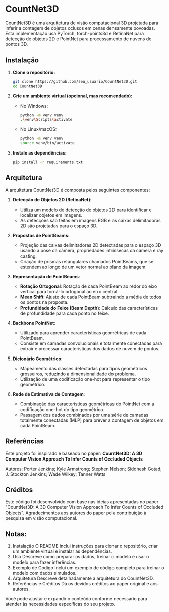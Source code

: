 
# CountNet3D

CountNet3D é uma arquitetura de visão computacional 3D projetada para inferir a contagem de objetos oclusos em cenas densamente povoadas. Esta implementação usa PyTorch, torch-points3d e RetinaNet para detecção de objetos 2D e PointNet para processamento de nuvens de pontos 3D.

## Instalação

1. **Clone o repositório:**

   ```bash
   git clone https://github.com/seu_usuario/CountNet3D.git
   cd CountNet3D
   ```

2. **Crie um ambiente virtual (opcional, mas recomendado):**

   - No Windows:
     ```bash
     python -m venv venv
     .\venv\Scripts\activate
     ```
   - No Linux/macOS:
     ```bash
     python -m venv venv
     source venv/bin/activate
     ```

3. **Instale as dependências:**

   ```bash
   pip install -r requirements.txt
   ```


## Arquitetura

A arquitetura CountNet3D é composta pelos seguintes componentes:

1. **Detecção de Objetos 2D (RetinaNet)**:
   - Utiliza um modelo de detecção de objetos 2D para identificar e localizar objetos em imagens.
   - As detecções são feitas em imagens RGB e as caixas delimitadoras 2D são projetadas para o espaço 3D.

2. **Propostas de PointBeams**:
   - Projeção das caixas delimitadoras 2D detectadas para o espaço 3D usando a pose da câmera, propriedades intrínsecas da câmera e ray casting.
   - Criação de prismas retangulares chamados PointBeams, que se estendem ao longo de um vetor normal ao plano da imagem.

3. **Representação de PointBeams**:
   - **Rotação Ortogonal**: Rotação de cada PointBeam ao redor do eixo vertical para torná-lo ortogonal ao eixo central.
   - **Mean Shift**: Ajuste de cada PointBeam subtraindo a média de todos os pontos na proposta.
   - **Profundidade do Feixe (Beam Depth)**: Cálculo das características de profundidade para cada ponto no feixe.

4. **Backbone PointNet**:
   - Utilizado para aprender características geométricas de cada PointBeam.
   - Consiste em camadas convolucionais e totalmente conectadas para extrair e processar características dos dados de nuvem de pontos.

5. **Dicionário Geométrico**:
   - Mapeamento das classes detectadas para tipos geométricos grosseiros, reduzindo a dimensionalidade do problema.
   - Utilização de uma codificação one-hot para representar o tipo geométrico.

6. **Rede de Estimativa de Contagem**:
   - Combinação das características geométricas do PointNet com a codificação one-hot do tipo geométrico.
   - Passagem dos dados combinados por uma série de camadas totalmente conectadas (MLP) para prever a contagem de objetos em cada PointBeam.

## Referências

Este projeto foi inspirado e baseado no paper:
**CountNet3D: A 3D Computer Vision Approach To Infer Counts of Occluded Objects**

Autores: Porter Jenkins; Kyle Armstrong; Stephen Nelson; Siddhesh Gotad; J. Stockton Jenkins; Wade Wilkey; Tanner Watts

## Créditos

Este código foi desenvolvido com base nas ideias apresentadas no paper "CountNet3D: A 3D Computer Vision Approach To Infer Counts of Occluded Objects". Agradecimentos aos autores do paper pela contribuição à pesquisa em visão computacional.

## Notas:

1. Instalação O README inclui instruções para clonar o repositório, criar um ambiente virtual e instalar as dependências.
2. Uso Descreve como preparar os dados, treinar o modelo e usar o modelo para fazer inferências.
3. Exemplo de Código Inclui um exemplo de código completo para treinar o modelo com dados simulados.
4. Arquitetura Descreve detalhadamente a arquitetura do CountNet3D.
5. Referências e Créditos Dá os devidos créditos ao paper original e aos autores.

Você pode ajustar e expandir o conteúdo conforme necessário para atender às necessidades específicas do seu projeto.